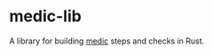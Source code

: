 # medic-lib

A library for building [medic](https://github.com/synchronal/medic-rs)
steps and checks in Rust.
